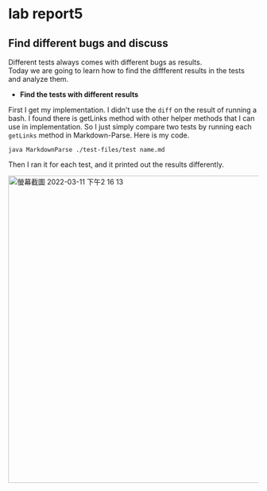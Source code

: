 # lab report5
## Find different bugs and discuss

Different tests always comes with different bugs as results.\
Today we are going to learn how to find the diffferent results in the tests and analyze them.

* **Find the tests with different results**

First I get my implementation. I didn't use the `diff` on the result of running a bash. I found there is getLinks method with other helper methods that I can use in implementation. So I just simply compare two tests by running each `getLinks` method in Markdown-Parse. Here is my code.


```
java MarkdownParse ./test-files/test name.md
```
Then I ran it for each test, and it printed out the results differently.

<img width="619" alt="螢幕截圖 2022-03-11 下午2 16 13" src="https://user-images.githubusercontent.com/97696711/157979946-d4583259-e656-45e0-838a-fdfa0f00a7c8.png">

